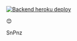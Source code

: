 [![Backend heroku deploy](https://github.com/telecomproviderservice/snpnz/actions/workflows/backendHeroku.yml/badge.svg)](https://github.com/telecomproviderservice/snpnz/actions/workflows/backendHeroku.yml)

😊

SnPnz

